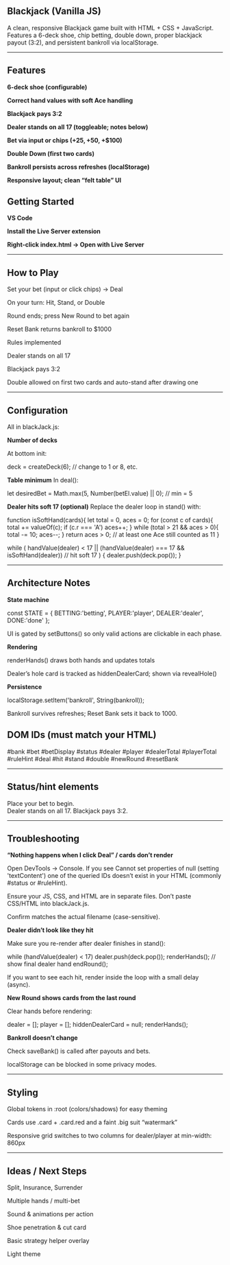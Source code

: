 ## Blackjack (Vanilla JS)

A clean, responsive Blackjack game built with HTML + CSS + JavaScript.
Features a 6-deck shoe, chip betting, double down, proper blackjack payout (3:2), and persistent bankroll via localStorage.

---

## Features

 **6-deck shoe (configurable)**

 **Correct hand values with soft Ace handling**

 **Blackjack pays 3:2**

 **Dealer stands on all 17 (toggleable; notes below)**

 **Bet via input or chips (+$25, +$50, +$100)**

 **Double Down (first two cards)**

 **Bankroll persists across refreshes (localStorage)**

 **Responsive layout; clean “felt table” UI**

## Getting Started

**VS Code**

**Install the Live Server extension**

**Right-click index.html → Open with Live Server**

---

## How to Play

Set your bet (input or click chips) → Deal

On your turn: Hit, Stand, or Double

Round ends; press New Round to bet again

Reset Bank returns bankroll to $1000

Rules implemented

Dealer stands on all 17

Blackjack pays 3:2

Double allowed on first two cards and auto-stand after drawing one

---

## Configuration

All in blackJack.js:

**Number of decks**

At bottom init:

deck = createDeck(6); // change to 1 or 8, etc.


**Table minimum**
In deal():

let desiredBet = Math.max(5, Number(betEl.value) || 0); // min = 5


**Dealer hits soft 17 (optional)**
Replace the dealer loop in stand() with:

function isSoftHand(cards){
  let total = 0, aces = 0;
  for (const c of cards){ total += valueOf(c); if (c.r === 'A') aces++; }
  while (total > 21 && aces > 0){ total -= 10; aces--; }
  return aces > 0; // at least one Ace still counted as 11
}

while (
  handValue(dealer) < 17 ||
  (handValue(dealer) === 17 && isSoftHand(dealer)) // hit soft 17
) {
  dealer.push(deck.pop());
}

---

## Architecture Notes

**State machine**

const STATE = { BETTING:'betting', PLAYER:'player', DEALER:'dealer', DONE:'done' };


UI is gated by setButtons() so only valid actions are clickable in each phase.

**Rendering**

renderHands() draws both hands and updates totals

Dealer’s hole card is tracked as hiddenDealerCard; shown via revealHole()

**Persistence**

localStorage.setItem('bankroll', String(bankroll));


Bankroll survives refreshes; Reset Bank sets it back to 1000.

## DOM IDs (must match your HTML)
#bank           #bet            #betDisplay
#status         #dealer         #player
#dealerTotal    #playerTotal    #ruleHint
#deal #hit #stand #double #newRound #resetBank

---

## Status/hint elements

<div class="status" id="status">Place your bet to begin.</div>
<div id="ruleHint" class="hint">Dealer stands on all 17. Blackjack pays 3:2.</div>

---

## Troubleshooting

**“Nothing happens when I click Deal” / cards don’t render**

Open DevTools → Console. If you see
Cannot set properties of null (setting 'textContent')
one of the queried IDs doesn’t exist in your HTML (commonly #status or #ruleHint).

Ensure your JS, CSS, and HTML are in separate files. Don’t paste CSS/HTML into blackJack.js.

Confirm <script src="blackJack.js"></script> matches the actual filename (case-sensitive).

**Dealer didn’t look like they hit**

Make sure you re-render after dealer finishes in stand():

while (handValue(dealer) < 17) dealer.push(deck.pop());
renderHands(); // show final dealer hand
endRound();


If you want to see each hit, render inside the loop with a small delay (async).

**New Round shows cards from the last round**

Clear hands before rendering:

dealer = []; player = []; hiddenDealerCard = null;
renderHands();


**Bankroll doesn’t change**

Check saveBank() is called after payouts and bets.

localStorage can be blocked in some privacy modes.

---

## Styling

Global tokens in :root (colors/shadows) for easy theming

Cards use .card + .card.red and a faint .big suit “watermark”

Responsive grid switches to two columns for dealer/player at min-width: 860px

---

## Ideas / Next Steps

Split, Insurance, Surrender

Multiple hands / multi-bet

Sound & animations per action

Shoe penetration & cut card

Basic strategy helper overlay

Light theme

